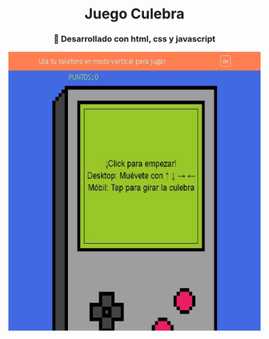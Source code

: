 <div id="header" align="center">
    <h1 align="center">Juego Culebra</h1>
</div>

<div align="center">
    <h3> 🔨 Desarrollado con html, css y javascript</h3>
<div>

<div align="center">
   <img src="img/juego_culebra.jpg" width="597" height="558">
</div>